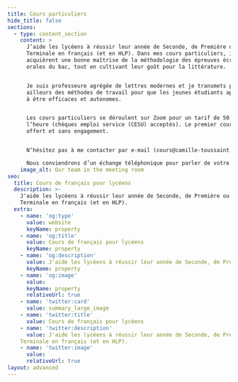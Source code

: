 ```yaml
---
title: Cours particuliers
hide_title: false
sections:
  - type: content_section
    content: >
      J’aide les lycéens à réussir leur année de Seconde, de Première ou de
      Terminale en français (et en HLP). Dans mes cours particuliers, ils
      acquièrent une bonne maîtrise de la méthodologie des épreuves écrites et
      orales du bac, tout en cultivant leur goût pour la littérature.


      Je suis professeure agrégée de lettres modernes et je transmets par
      ailleurs des méthodes de travail pour que les jeunes étudiants apprennent
      à être efficaces et autonomes.


      Les cours particuliers se déroulent sur Zoom pour un tarif de 50 € de
      l’heure (chèques emploi service (CESU) acceptés). Le premier cours est
      offert et sans engagement. 


      N’hésitez pas à me contacter par e-mail (cours@camille-toussaint.fr).

      Nous conviendrons d’un échange téléphonique pour parler de votre enfant.
    image_alt: Our team in the meeting room
seo:
  title: Cours de français pour lycéens
  description: >-
    J'aide les lycéens à réussir leur année de Seconde, de Première ou de
    Terminale en français (et en HLP). 
  extra:
    - name: 'og:type'
      value: website
      keyName: property
    - name: 'og:title'
      value: Cours de français pour lycéens
      keyName: property
    - name: 'og:description'
      value: J'aide les lycéens à réussir leur année de Seconde, de Première ou de Terminale en français (et en HLP). 
      keyName: property
    - name: 'og:image'
      value: 
      keyName: property
      relativeUrl: true
    - name: 'twitter:card'
      value: summary_large_image
    - name: 'twitter:title'
      value: Cours de français pour lycéens
    - name: 'twitter:description'
      value: J'aide les lycéens à réussir leur année de Seconde, de Première ou de
    Terminale en français (et en HLP). 
    - name: 'twitter:image'
      value: 
      relativeUrl: true
layout: advanced
---
```


